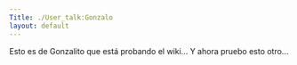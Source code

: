 ```yaml
---
Title: ./User_talk:Gonzalo
layout: default
---
```


Esto es de Gonzalito que está probando el wiki... Y ahora pruebo esto
otro...
